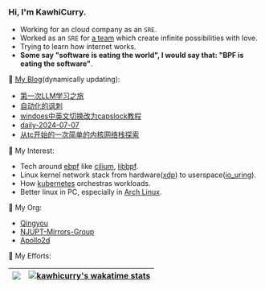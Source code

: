 <!--
**kawhicurry/kawhicurry** is a ✨ _special_ ✨ repository because its `README.md` (this file) appears on your GitHub profile.

Here are some ideas to get you started:

- 🔭 I’m currently working on ...
- 🌱 I’m currently learning ...
- 👯 I’m looking to collaborate on ...
- 🤔 I’m looking for help with ...
- 💬 Ask me about ...
- 📫 How to reach me: ...
- 😄 Pronouns: ...
- ⚡ Fun fact: ...

-->

### Hi, I'm KawhiCurry.

- Working for an cloud company as an `SRE`.
- Worked as an `SRE` for [a team](https://qingyou.njupt.edu.cn) which create infinite possibilities with love.
- Trying to learn how internet works.
- **Some say "software is eating the world", I would say that: "BPF is eating the software"**.

<!-- Maybe you'll be interested in my [resume](https://kawhicurry.github.io/resume). -->

💬 [My Blog](https://kawhicurry.github.io)(dynamically updating):

<!-- BLOG-POST-LIST:START -->
- [第一次LLM学习之旅](https://kawhicurry.online/AI/47184172/)
- [自动化的讽刺](https://kawhicurry.online/Auto/6b018282/)
- [windoes中英文切换改为capslock教程](https://kawhicurry.online/Tools/45bb8011/)
- [daily-2024-07-07](https://kawhicurry.online/Daily/41551188/)
- [从tc开始的一次简单的内核网络栈探索](https://kawhicurry.online/Operation/Linux/47a3710b/)
<!-- BLOG-POST-LIST:END -->

🔭 My Interest:
- Tech around [ebpf](https://ebpf.io/) like [cilium](https://cilium.io/), [libbpf](https://github.com/libbpf/libbpf).
- Linux kernel network stack from hardware([xdp](https://github.com/xdp-project)) to userspace([io_uring](https://en.wikipedia.org/wiki/Io_uring)).
- How [kubernetes](https://kubernetes.io/) orchestras workloads.
- Better linux in PC, especially in [Arch Linux](https://archlinux.org/).

👯 My Org:
- [Qingyou](https://qingyou.njupt.edu.cn/)
- [NJUPT-Mirrors-Group](https://github.com/NJUPT-Mirrors-Group)
- [Apollo2d](https://github.com/Apollo2d)


🌱 My Efforts:

| [![](https://github-readme-stats.vercel.app/api?username=kawhicurry&theme=algolia&hide_border=true)](https://github-readme-stats.vercel.app/api?username=kawhicurry&theme=algolia&hide_border=true) | [![kawhicurry's wakatime stats](https://github-readme-stats.vercel.app/api/wakatime?username=kawhicurry&theme=algolia&hide=Other&langs_count=5&hide_border=true)](https://github-readme-stats.vercel.app/api/wakatime?username=kawhicurry&theme=algolia&hide=Other&langs_count=5&hide_border=true)|
| ------------- | ------------- |
